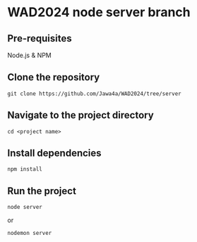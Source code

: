 # WAD2024 node server branch


## Pre-requisites
Node.js \& NPM

## Clone the repository
```
git clone https://github.com/Jawa4a/WAD2024/tree/server
```

## Navigate to the project directory
```
cd <project name>
```

## Install dependencies
```
npm install
```

## Run the project
```
node server
```

or 
```
nodemon server
```